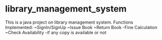 # library_management_system
This is a java project on library management system.
Functions Implemented:
  ~SignIn/SignUp
  ~Issue Book
  ~Return Book
    -Fine Calculation
  ~Check Availability
    -if any copy is available or not
  
